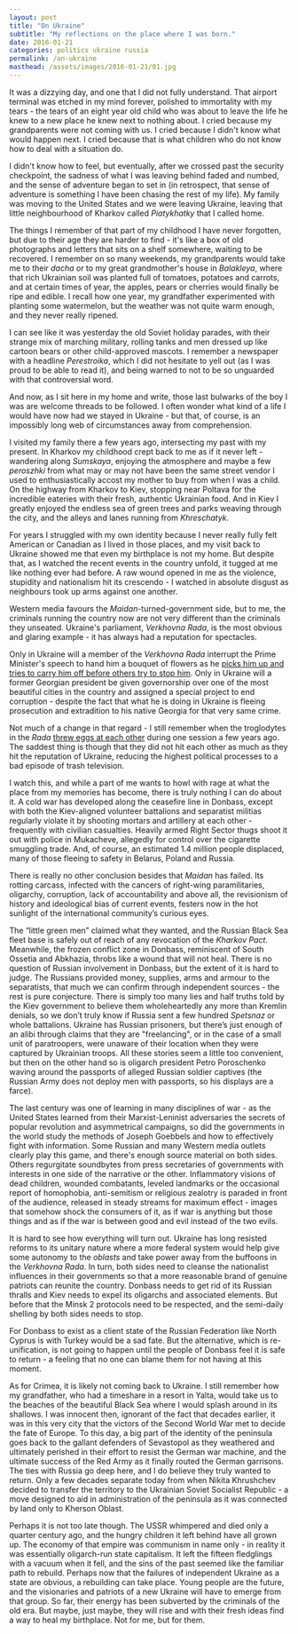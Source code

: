 ```yaml
---
layout: post
title: "On Ukraine"
subtitle: "My reflections on the place where I was born."
date: 2016-01-21
categories: politics ukraine russia
permalink: /on-ukraine
masthead: /assets/images/2016-01-21/01.jpg
---
```

It was a dizzying day, and one that I did not fully understand. That airport terminal was etched in my mind forever, polished to immortality with my tears - the tears of an eight year old child who was about to leave the life he knew to a new place he knew next to nothing about. I cried because my grandparents were not coming with us. I cried because I didn't know what would happen next. I cried because that is what children who do not know how to deal with a situation do.

I didn't know how to feel, but eventually, after we crossed past the security checkpoint, the sadness of what I was leaving behind faded and numbed, and the sense of adventure began to set in (in retrospect, that sense of adventure is something I have been chasing the rest of my life). My family was moving to the United States and we were leaving Ukraine, leaving that little neighbourhood of Kharkov called _Piatykhatky_ that I called home.

The things I remember of that part of my childhood I have never forgotten, but due to their age they are harder to find - it's like a box of old photographs and letters that sits on a shelf somewhere, waiting to be recovered. I remember on so many weekends, my grandparents would take me to their _dacha_ or to my great grandmother's house in _Balakleya_, where that rich Ukrainian soil was planted full of tomatoes, potatoes and carrots, and at certain times of year, the apples, pears or cherries would finally be ripe and edible. I recall how one year, my grandfather experimented with planting some watermelon, but the weather was not quite warm enough, and they never really ripened.

I can see like it was yesterday the old Soviet holiday parades, with their strange mix of marching military, rolling tanks and men dressed up like cartoon bears or other child-approved mascots. I remember a newspaper with a headline _Perestroika_, which I did not hesitate to yell out (as I was proud to be able to read it), and being warned to not to be so unguarded with that controversial word.

And now, as I sit here in my home and write, those last bulwarks of the boy I was are welcome threads to be followed. I often wonder what kind of a life I would have now had we stayed in Ukraine - but that, of course, is an impossibly long web of circumstances away from comprehension.

I visited my family there a few years ago, intersecting my past with my present. In Kharkov my childhood crept back to me as if it never left - wandering along _Sumskaya_, enjoying the atmosphere and maybe a few _peroszhki_ from what may or may not have been the same street vendor I used to enthusiastically accost my mother to buy from when I was a child. On the highway from Kharkov to Kiev, stopping near Poltava for the incredible eateries with their fresh, authentic Ukrainian food. And in Kiev I greatly enjoyed the endless sea of green trees and parks weaving through the city, and the alleys and lanes running from _Khreschatyk_.

For years I struggled with my own identity because I never really fully felt American or Canadian as I lived in those places, and my visit back to Ukraine showed me that even my birthplace is not my home. But despite that, as I watched the recent events in the country unfold, it tugged at me like nothing ever had before. A raw wound opened in me as the violence, stupidity and nationalism hit its crescendo - I watched in absolute disgust as neighbours took up arms against one another.

Western media favours the _Maidan_-turned-government side, but to me, the criminals running the country now are not very different than the criminals they unseated. Ukraine's parliament, _Verkhovna Rada_, is the most obvious and glaring example - it has always had a reputation for spectacles.

Only in Ukraine will a member of the _Verkhovna Rada_ interrupt the Prime Minister's speech to hand him a bouquet of flowers as he [picks him up and tries to carry him off before others try to stop him](https://www.youtube.com/watch?v=cNytBkkPnN8). Only in Ukraine will a former Georgian president be given governorship over one of the most beautiful cities in the country and assigned a special project to end corruption - despite the fact that what he is doing in Ukraine is fleeing prosecution and extradition to his native Georgia for that very same crime.

Not much of a change in that regard - I still remember when the troglodytes in the _Rada_ [threw eggs at each other](https://www.youtube.com/watch?v=SfCRyLlyqJI) during one session a few years ago. The saddest thing is though that they did not hit each other as much as they hit the reputation of Ukraine, reducing the highest political processes to a bad episode of trash television.

I watch this, and while a part of me wants to howl with rage at what the place from my memories has become, there is truly nothing I can do about it. A cold war has developed along the ceasefire line in Donbass, except with both the Kiev-aligned volunteer battalions and separatist militias regularly violate it by shooting mortars and artillery at each other - frequently with civilian casualties. Heavily armed Right Sector thugs shoot it out with police in Mukacheve, allegedly for control over the cigarette smuggling trade. And, of course, an estimated 1.4 million people displaced, many of those fleeing to safety in Belarus, Poland and Russia.

There is really no other conclusion besides that _Maidan_ has failed. Its rotting carcass, infected with the cancers of right-wing paramilitaries, oligarchy, corruption, lack of accountability and above all, the revisionism of history and ideological bias of current events, festers now in the hot sunlight of the international community’s curious eyes.

The “little green men” claimed what they wanted, and the Russian Black Sea fleet base is safely out of reach of any revocation of the _Kharkov Pact_. Meanwhile, the frozen conflict zone in Donbass, reminiscent of South Ossetia and Abkhazia, throbs like a wound that will not heal. There is no question of Russian involvement in Donbass, but the extent of it is hard to judge. The Russians provided money, supplies, arms and armour to the separatists, that much we can confirm through independent sources - the rest is pure conjecture. There is simply too many lies and half truths told by the Kiev government to believe them wholeheartedly any more than Kremlin denials, so we don’t truly know if Russia sent a few hundred _Spetsnaz_ or whole battalions. Ukraine has Russian prisoners, but there’s just enough of an alibi through claims that they are "freelancing", or in the case of a small unit of paratroopers, were unaware of their location when they were captured by Ukrainian troops. All these stories seem a little too convenient, but then on the other hand so is oligarch president Petro Poroschenko waving around the passports of alleged Russian soldier captives (the Russian Army does not deploy men with passports, so his displays are a farce).

The last century was one of learning in many disciplines of war - as the United States learned from their Marxist-Leninist adversaries the secrets of popular revolution and asymmetrical campaigns, so did the governments in the world study the methods of Joseph Goebbels and how to effectively fight with information. Some Russian and many Western media outlets clearly play this game, and there's enough source material on both sides. Others regurgitate soundbytes from press secretaries of governments with interests in one side of the narrative or the other. Inflammatory visions of dead children, wounded combatants, leveled landmarks or the occasional report of homophobia, anti-semitism or religious zealotry is paraded in front of the audience, released in steady streams for maximum effect - images that somehow shock the consumers of it, as if war is anything but those things and as if the war is between good and evil instead of the two evils.

It is hard to see how everything will turn out. Ukraine has long resisted reforms to its unitary nature where a more federal system would help give some autonomy to the _oblasts_ and take power away from the buffoons in the _Verkhovna Rada_. In turn, both sides need to cleanse the nationalist influences in their governments so that a more reasonable brand of genuine patriots can reunite the country. Donbass needs to get rid of its Russian thralls and Kiev needs to expel its oligarchs and associated elements. But before that the Minsk 2 protocols need to be respected, and the semi-daily shelling by both sides needs to stop.

For Donbass to exist as a client state of the Russian Federation like North Cyprus is with Turkey would be a sad fate. But the alternative, which is re-unification, is not going to happen until the people of Donbass feel it is safe to return - a feeling that no one can blame them for not having at this moment.

As for Crimea, it is likely not coming back to Ukraine. I still remember how my grandfather, who had a timeshare in a resort in Yalta, would take us to the beaches of the beautiful Black Sea where I would splash around in its shallows. I was innocent then, ignorant of the fact that decades earlier, it was in this very city that the victors of the Second World War met to decide the fate of Europe. To this day, a big part of the identity of the peninsula goes back to the gallant defenders of Sevastopol as they weathered and ultimately perished in their effort to resist the German war machine, and the ultimate success of the Red Army as it finally routed the German garrisons. The ties with Russia go deep here, and I do believe they truly wanted to return. Only a few decades separate today from when Nikita Khrushchev decided to transfer the territory to the Ukrainian Soviet Socialist Republic - a move designed to aid in administration of the peninsula as it was connected by land only to Kherson Oblast.

Perhaps it is not too late though. The USSR whimpered and died only a quarter century ago, and the hungry children it left behind have all grown up. The economy of that empire was communism in name only - in reality it was essentially oligarch-run state capitalism. It left the fifteen fledglings with a vacuum when it fell, and the sins of the past seemed like the familiar path to rebuild. Perhaps now that the failures of independent Ukraine as a state are obvious, a rebuilding can take place. Young people are the future, and the visionaries and patriots of a new Ukraine will have to emerge from that group. So far, their energy has been subverted by the criminals of the old era. But maybe, just maybe, they will rise and with their fresh ideas find a way to heal my birthplace. Not for me, but for them.
